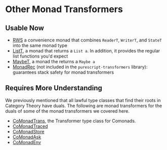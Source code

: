 # Other Monad Transformers

## Usable Now

- [RWS](https://pursuit.purescript.org/packages/purescript-transformers/4.1.0/docs/Control.Monad.RWS.Trans#t:RWST) a convenience monad that combines `ReaderT`, `WriterT`, and `StateT` into the same monad type
- [ListT](https://pursuit.purescript.org/packages/purescript-transformers/4.1.0/docs/Control.Monad.List.Trans#t:ListT), a monad that returns a `List a`. In addition, it provides the regular list functions you'd expect
- [MaybeT](https://pursuit.purescript.org/packages/purescript-transformers/4.1.0/docs/Control.Monad.Maybe.Trans#t:MaybeT), a monad the returns a `Maybe a`
- [MonadRec](https://pursuit.purescript.org/packages/purescript-tailrec/4.0.0/docs/Control.Monad.Rec.Class#t:MonadRec) (not included in the `purescript-transformers` library): guarantees stack safety for monad transformers

## Requires More Understanding

We previously mentioned that all lawful type classes that find their roots in Category Theory have duals. The following are monad transformers for the duals of some of the monad transformers we covered here.

- [CoMonadTrans](https://pursuit.purescript.org/packages/purescript-transformers/4.1.0/docs/Control.Comonad.Trans.Class), the Transformer type class for Comonads.
- [CoMonadTraced](https://pursuit.purescript.org/packages/purescript-transformers/4.1.0/docs/Control.Comonad.Traced.Class#t:ComonadTraced)
- [CoMonadStore](https://pursuit.purescript.org/packages/purescript-transformers/4.1.0/docs/Control.Comonad.Store.Class)
- [CoMonadAsk](https://pursuit.purescript.org/packages/purescript-transformers/4.1.0/docs/Control.Comonad.Env.Class#t:ComonadAsk)
- [CoMonadEnv](https://pursuit.purescript.org/packages/purescript-transformers/4.1.0/docs/Control.Comonad.Env.Class#t:ComonadEnv)
